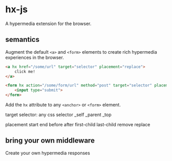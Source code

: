 # hx-js

A hypermedia extension for the browser.

## semantics

Augment the default `<a>` and `<form>` elements to create rich hypermedia experiences in the browser.

```html
<a hx href="/some/url" target="selector" placement="replace">
    click me!
</a>

<form hx action="/some/form/url" method="post" target="selector" placement="before">
    <input type="submit">
</form>
```

Add the `hx` attribute to any `<anchor>` or `<form>` element.

target
    selector: any css selector
    _self
    _parent
    _top

placement
    start
    end
    before
    after
    first-child
    last-child
    remove
    replace

## bring your own middleware

Create your own hypermedia responses 
